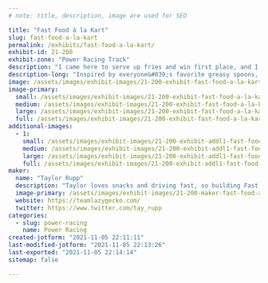 ```yaml
---
# note: title, description, image are used for SEO

title: "Fast Food à la Kart"
slug: fast-food-a-la-kart
permalink: /exhibits/fast-food-a-la-kart/
exhibit-id: 21-200
exhibit-zone: "Power Racing Track"
description: "I came here to serve up fries and win first place, and I already brought the fries."
description-long: "Inspired by everyone&#039;s favorite greasy spoons, this driver is ready to serve up fast service and an even faster kart. Racing to a diner near you. Order up!"
image: /assets/images/exhibit-images/21-200-exhibit-fast-food-a-la-kart-received-468251664583103-large.jpeg
image-primary: 
  small: /assets/images/exhibit-images/21-200-exhibit-fast-food-a-la-kart-received-468251664583103-small.jpeg
  medium: /assets/images/exhibit-images/21-200-exhibit-fast-food-a-la-kart-received-468251664583103-medium.jpeg
  large: /assets/images/exhibit-images/21-200-exhibit-fast-food-a-la-kart-received-468251664583103-large.jpeg
  full: /assets/images/exhibit-images/21-200-exhibit-fast-food-a-la-kart-received-468251664583103-full.jpeg
additional-images: 
  - 1:
    small: /assets/images/exhibit-images/21-200-exhibit-addl1-fast-food-a-la-kart-received-1065141710954555-small.jpeg
    medium: /assets/images/exhibit-images/21-200-exhibit-addl1-fast-food-a-la-kart-received-1065141710954555-medium.jpeg
    large: /assets/images/exhibit-images/21-200-exhibit-addl1-fast-food-a-la-kart-received-1065141710954555-large.jpeg
    full: /assets/images/exhibit-images/21-200-exhibit-addl1-fast-food-a-la-kart-received-1065141710954555-full.jpeg
maker: 
  name: "Taylor Rupp"
  description: "Taylor loves snacks and driving fast, so building Fast Food was inevitable for her. Branching out from Batmobile, she&#039;s stepping out onto the track this year with her own kart. Let&#039;s race!"
  image-primary: /assets/images/exhibit-images/21-200-maker-fast-food-a-la-kart-received-268682565200256-medium.jpeg
  website: https://teamlazygecko.com/
  twitter: https://www.twitter.com/tay_rupp
categories: 
  - slug: power-racing
    name: Power Racing
created-jotform: "2021-11-05 22:11:11"
last-modified-jotform: "2021-11-05 22:13:26"
last-exported: "2021-11-05 22:14:14"
sitemap: false

---
```

